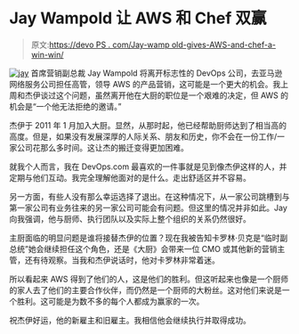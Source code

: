 # Jay Wampold 让 AWS 和 Chef 双赢

> 原文:[https://devo PS . com/Jay-wamp old-gives-AWS-and-chef-a-win-win/](https://devops.com/jay-wampold-gives-aws-and-chef-a-win-win/)

[![jay](../Images/0cb6daf40e63e528dae43e52547afeca.png)](https://devops.com/wp-content/uploads/2016/02/jay-e1456124928811.jpg) 首席营销副总裁 Jay Wampold 将离开标志性的 DevOps 公司，去亚马逊网络服务公司担任高管，领导 AWS 的产品营销，这可能是一个更大的机会。我上周和杰伊谈过这个问题，虽然离开他在大厨的职位是一个艰难的决定，但 AWS 的机会是“一个他无法拒绝的邀请。”

杰伊于 2011 年 1 月加入大厨。显然，从那时起，他已经帮助厨师达到了相当高的高度。但是，如果没有发展深厚的人际关系、朋友和历史，你不会在一份工作/一家公司花那么多时间。这让杰的搬迁变得更加困难。

就我个人而言，我在 DevOps.com 最喜欢的一件事就是见到像杰伊这样的人，并定期与他们互动。我完全理解他面对的是什么。走出舒适区并不容易。

另一方面，有些人没有那么幸运选择了退出。在这种情况下，从一家公司跳槽到与第一家公司有业务往来的另一家公司可能会有问题。但这里的情况并非如此。Jay 向我强调，他与厨师、执行团队以及实际上整个组织的关系仍然很好。

主厨面临的明显问题是谁将接替杰伊的位置？现在我被告知卡罗林·贝克是“临时副总统”她会继续担任这个角色，还是《大厨》会带来一位 CMO 或其他新的营销主管，还有待观察。当我和杰伊说话时，他对卡罗林非常着迷。

所以看起来 AWS 得到了他们的人，这是他们的胜利。但这听起来也像是一个厨师的家人去了他们的主要合作伙伴，而仍然是一个厨师的大粉丝。这对他们来说是一个胜利。这可能是为数不多的每个人都成为赢家的一次。

祝杰伊好运，他的新雇主和旧雇主。我相信他会继续执行并取得成功。